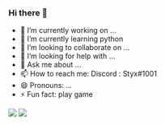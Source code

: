 ### Hi there 👋

- 🔭 I’m currently working on ...
- 🌱 I’m currently learning python
- 👯 I’m looking to collaborate on ...
- 🤔 I’m looking for help with ...
- 💬 Ask me about ...
- 📫 How to reach me: Discord : Styx#1001
- 😄 Pronouns: ...
- ⚡ Fun fact: play game

<img src="https://github-readme-stats.vercel.app/api?username=Styx1001&&show_icons=true&title_color=ffffff&icon_color=bb2acf&text_color=daf7dc&bg_color=151515">
<img src="https://qph.fs.quoracdn.net/main-qimg-9209d5043016e1d962b6cb27e8338372">

